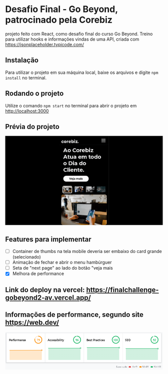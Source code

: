# Desafio Final - Go Beyond, patrocinado pela Corebiz

projeto feito com React, como desafio final do curso Go Beyond. Treino para utilizar hooks e informações vindas de uma API, criada com https://jsonplaceholder.typicode.com/

## Instalação

Para utilizar o projeto em sua máquina local, baixe os arquivos e digite `npm install` no terminal. <br>

## Rodando o projeto

Utilize o comando `npm start` no terminal para abrir o projeto em [http://localhost:3000](http://localhost:3000)

## Prévia do projeto

<img src="public/gifproj.gif"/>

## Features para implementar

- [ ] Container de thumbs na tela mobile deveria ser embaixo do card grande (selecionado)
- [ ] Animação de fechar e abrir o menu hambúrguer
- [ ] Seta de "next page" ao lado do botão "veja mais
- [X] Melhora de performance

## Link do deploy na vercel: https://finalchallenge-gobeyond2-av.vercel.app/

## Informações de performance, segundo site https://web.dev/

<img src="public/images/performance.png">
